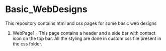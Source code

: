 # Basic_WebDesigns
This repository contains html and css pages for some basic web designs

1. WebPage1 - This page contains a header and a side bar with contact icon on the top bar. All the styling are done in custom.css file present in the css folder.

